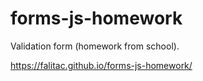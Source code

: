 # forms-js-homework

Validation form (homework from school).

https://falitac.github.io/forms-js-homework/
